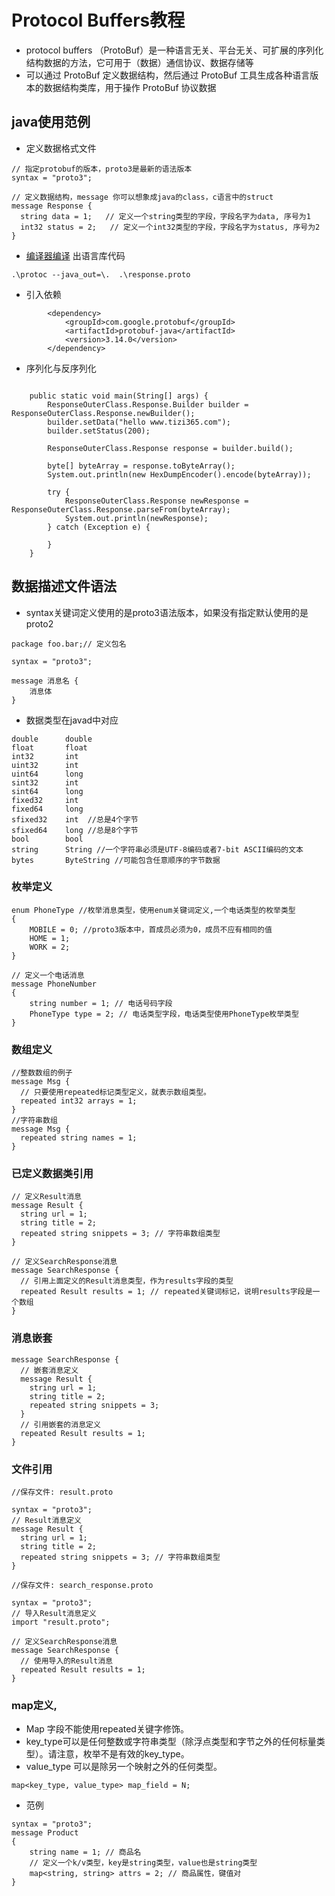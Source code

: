 #  Protocol Buffers教程

* protocol buffers （ProtoBuf）是一种语言无关、平台无关、可扩展的序列化结构数据的方法，它可用于（数据）通信协议、数据存储等
* 可以通过 ProtoBuf 定义数据结构，然后通过 ProtoBuf 工具生成各种语言版本的数据结构类库，用于操作 ProtoBuf 协议数据

## java使用范例

* 定义数据格式文件
```
// 指定protobuf的版本，proto3是最新的语法版本
syntax = "proto3";

// 定义数据结构，message 你可以想象成java的class，c语言中的struct
message Response {
  string data = 1;   // 定义一个string类型的字段，字段名字为data, 序号为1
  int32 status = 2;   // 定义一个int32类型的字段，字段名字为status, 序号为2
}
```
* [编译器编译](https://github.com/protocolbuffers/protobuf/releases) 出语言库代码
```
.\protoc --java_out=\.  .\response.proto
```

* 引入依赖
```
        <dependency>
            <groupId>com.google.protobuf</groupId>
            <artifactId>protobuf-java</artifactId>
            <version>3.14.0</version>
        </dependency>
```

* 序列化与反序列化
```

    public static void main(String[] args) {
        ResponseOuterClass.Response.Builder builder = ResponseOuterClass.Response.newBuilder();
        builder.setData("hello www.tizi365.com");
        builder.setStatus(200);

        ResponseOuterClass.Response response = builder.build();

        byte[] byteArray = response.toByteArray();
        System.out.println(new HexDumpEncoder().encode(byteArray));

        try {
            ResponseOuterClass.Response newResponse = ResponseOuterClass.Response.parseFrom(byteArray);
            System.out.println(newResponse);
        } catch (Exception e) {
            
        }
    }
```


## 数据描述文件语法
* syntax关键词定义使用的是proto3语法版本，如果没有指定默认使用的是proto2
```
package foo.bar;// 定义包名

syntax = "proto3";

message 消息名 {
    消息体
}
```
* 数据类型在javad中对应
```
double	 	double
float	 	float
int32	    int	
uint32	    int	
uint64	    long	
sint32	    int	
sint64	    long
fixed32	    int	
fixed64	    long
sfixed32	int	 //总是4个字节
sfixed64	long //总是8个字节
bool	 	bool
string	    String //一个字符串必须是UTF-8编码或者7-bit ASCII编码的文本
bytes	    ByteString //可能包含任意顺序的字节数据
```

###  枚举定义
```
enum PhoneType //枚举消息类型，使用enum关键词定义,一个电话类型的枚举类型
{
    MOBILE = 0; //proto3版本中，首成员必须为0，成员不应有相同的值
    HOME = 1;
    WORK = 2;
}

// 定义一个电话消息
message PhoneNumber
{
    string number = 1; // 电话号码字段
    PhoneType type = 2; // 电话类型字段，电话类型使用PhoneType枚举类型
}
```

### 数组定义

```
//整数数组的例子
message Msg {
  // 只要使用repeated标记类型定义，就表示数组类型。
  repeated int32 arrays = 1;
}
//字符串数组
message Msg {
  repeated string names = 1;
}
```

### 已定义数据类引用
```
// 定义Result消息
message Result {
  string url = 1;
  string title = 2;
  repeated string snippets = 3; // 字符串数组类型
}

// 定义SearchResponse消息
message SearchResponse {
  // 引用上面定义的Result消息类型，作为results字段的类型
  repeated Result results = 1; // repeated关键词标记，说明results字段是一个数组
}
```

### 消息嵌套
```
message SearchResponse {
  // 嵌套消息定义
  message Result {
    string url = 1;
    string title = 2;
    repeated string snippets = 3;
  }
  // 引用嵌套的消息定义
  repeated Result results = 1;
}
```

### 文件引用
```
//保存文件: result.proto

syntax = "proto3";
// Result消息定义
message Result {
  string url = 1;
  string title = 2;
  repeated string snippets = 3; // 字符串数组类型
}
```
```
//保存文件: search_response.proto

syntax = "proto3";
// 导入Result消息定义
import "result.proto";

// 定义SearchResponse消息
message SearchResponse {
  // 使用导入的Result消息
  repeated Result results = 1; 
}
```

### map定义,
* Map 字段不能使用repeated关键字修饰。
* key_type可以是任何整数或字符串类型（除浮点类型和字节之外的任何标量类型）。请注意，枚举不是有效的key_type。
* value_type 可以是除另一个映射之外的任何类型。
```
map<key_type, value_type> map_field = N;
```
* 范例
```
syntax = "proto3";
message Product
{
    string name = 1; // 商品名
    // 定义一个k/v类型，key是string类型，value也是string类型
    map<string, string> attrs = 2; // 商品属性，键值对
}
```
